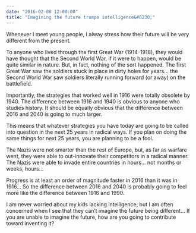 ```yaml
---
date: "2016-02-08 12:00:00"
title: "Imagining the future trumps intelligence&#8230;"
---
```




Whenever I meet young people, I alway stress how their future will be very different from the present. 

To anyone who lived through the first Great War (1914-1918), they would have thought that the Second World War, if it were to happen, would be quite similar in nature. But, in fact, nothing of the sort happened. The first Great War saw the soldiers stuck in place in dirty holes for years&hellip; the Second World War saw soldiers literally running forward (or away) on the battlefield.

Importantly, the strategies that worked well in 1916 were totally obsolete by 1940. The difference between 1916 and 1940 is obvious to anyone who studies history. It should be equally obvious that the difference between 2016 and 2040 is going to much larger.

This means that whatever strategies you have today are going to be called into question in the next 25 years in radical ways. If you plan on doing the same things for next 25 years, you are planning to be a fool.

The Nazis were not smarter than the rest of Europe, but, as far as warfare went, they were able to out-innovate their competitors in a radical manner. The Nazis were able to invade entire countries in hours&hellip; not months or weeks, hours&hellip;

Progress is at least an order of magnitude faster in 2016 than it was in 1916&hellip; So the difference between 2016 and 2040 is probably going to feel more like the difference between 1916 and 1990.

I am never worried about my kids lacking intelligence, but I am often concerned when I see that they can&rsquo;t imagine the future being different&hellip; If you are unable to imagine the future, how are you going to contribute toward inventing it?

